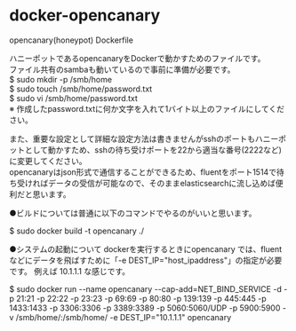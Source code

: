 # docker-opencanary
opencanary(honeypot) Dockerfile  

ハニーポットであるopencanaryをDockerで動かすためのファイルです。  
ファイル共有のsambaも動いているので事前に準備が必要です。  
$ sudo mkdir -p /smb/home  
$ sudo touch /smb/home/password.txt  
$ sudo vi /smb/home/password.txt   
※ 作成したpassword.txtに何か文字を入れて1バイト以上のファイルにしてください。  

また、重要な設定として詳細な設定方法は書きませんがsshのポートもハニーポットとして動かすため、sshの待ち受けポートを22から適当な番号(2222など)に変更してください。  
opencanaryはjson形式で通信することができるため、fluentをポート1514で待ち受ければデータの受信が可能なので、そのままelasticsearchに流し込めば便利だと思います。

●ビルドについては普通に以下のコマンドでやるのがいいと思います。  

$ sudo docker build -t opencanary ./

●システムの起動について
dockerを実行するときにopencanary では、fluentなどにデータを飛ばすために「-e DEST_IP="host_ipaddress"」の指定が必要です。
例えば 10.1.1.1 な感じです。  

$ sudo docker run --name opencanary --cap-add=NET_BIND_SERVICE -d -p 21:21 -p 22:22 -p 23:23 -p 69:69 -p 80:80 -p 139:139 -p 445:445 -p 1433:1433 -p 3306:3306 -p 3389:3389 -p 5060:5060/UDP -p 5900:5900 -v /smb/home/:/smb/home/ -e DEST_IP="10.1.1.1" opencanary
